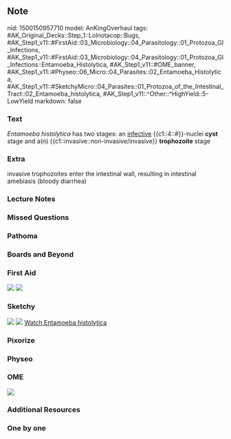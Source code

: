 ## Note
nid: 1500150957710
model: AnKingOverhaul
tags: #AK_Original_Decks::Step_1::Lolnotacop::Bugs, #AK_Step1_v11::#FirstAid::03_Microbiology::04_Parasitology::01_Protozoa_GI_Infections, #AK_Step1_v11::#FirstAid::03_Microbiology::04_Parasitology::01_Protozoa_GI_Infections::Entamoeba_Histolytica, #AK_Step1_v11::#OME_banner, #AK_Step1_v11::#Physeo::06_Micro::04_Parasites::02_Entamoeba_Histolytica, #AK_Step1_v11::#SketchyMicro::04_Parasites::01_Protozoa_of_the_Intestinal_Tract::02_Entamoeba_histolytica, #AK_Step1_v11::^Other::^HighYield::5-LowYield
markdown: false

### Text
<i>Entamoeba histolytica</i> has two stages: an <u>infective</u>
{{c1::4::#}}-nuclei <b>cyst</b> stage and a(n)
{{c1::invasive::non-invasive/invasive}} <b>trophozoite</b> stage

### Extra
invasive trophozoites enter the intestinal wall, resulting in intestinal amebiasis (bloody diarrhea)

### Lecture Notes


### Missed Questions


### Pathoma


### Boards and Beyond


### First Aid
<img src="tmpq19fl2y_.png"> <img src="tmpuf70x07t.png">

### Sketchy
<img src="paste-40604620816387.jpg"> <img src=
"paste-dd85b67ace3381657b4b45bf3266cedb1424b7cd.png"> <a href=
"https://dashboard.sketchy.com/study/medical/courses/medical-microbiology/units/medical-microbiology-parasites/videos/medical-microbiology-parasites-protozoa-of-the-intestinal-tract-entamoeba-histolytica?utm_source=anki&utm_medium=partnership&utm_campaign=february_update&utm_content=medical">
Watch Entamoeba histolytica</a>

### Pixorize


### Physeo


### OME
<div class="ome-widget">
  <a href="https://onlinemeded.org?ref=anki"><img src=
  "_OME_AnkiFlashcards_General_7.png"></a>
</div>

### Additional Resources


### One by one

